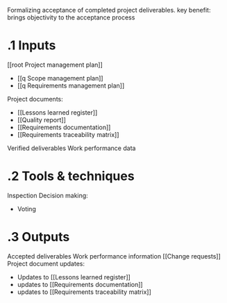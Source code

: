 Formalizing acceptance of completed project deliverables.
key benefit: brings objectivity to the acceptance process

# .1 Inputs
[[root Project management plan]]
* [[q Scope management plan]]
* [[q Requirements management plan]]

Project documents:
* [[Lessons learned register]]
* [[Quality report]]
* [[Requirements documentation]]
* [[Requirements traceability matrix]]

Verified deliverables
Work performance data

# .2 Tools & techniques
Inspection
Decision making:
* Voting


# .3 Outputs
Accepted deliverables
Work performance information
[[Change requests]]
Project document updates:
* Updates to [[Lessons learned register]]
* updates to [[Requirements documentation]]
* updates to [[Requirements traceability matrix]]



